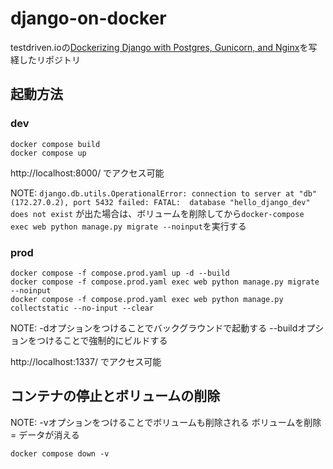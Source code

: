 # django-on-docker

testdriven.ioの[Dockerizing Django with Postgres, Gunicorn, and Nginx](https://testdriven.io/blog/dockerizing-django-with-postgres-gunicorn-and-nginx/)を写経したリポジトリ

## 起動方法

### dev

```shell
docker compose build
docker compose up
```

http://localhost:8000/ でアクセス可能

NOTE: `django.db.utils.OperationalError: connection to server at "db" (172.27.0.2), port 5432 failed: FATAL:  database "hello_django_dev" does not exist`
が出た場合は、ボリュームを削除してから`docker-compose exec web python manage.py migrate --noinput`を実行する


### prod

```shell
docker compose -f compose.prod.yaml up -d --build
docker compose -f compose.prod.yaml exec web python manage.py migrate --noinput
docker compose -f compose.prod.yaml exec web python manage.py collectstatic --no-input --clear
```

NOTE: -dオプションをつけることでバックグラウンドで起動する
--buildオプションをつけることで強制的にビルドする

http://localhost:1337/ でアクセス可能


## コンテナの停止とボリュームの削除

NOTE: -vオプションをつけることでボリュームも削除される
ボリュームを削除 = データが消える

```shell
docker compose down -v
```